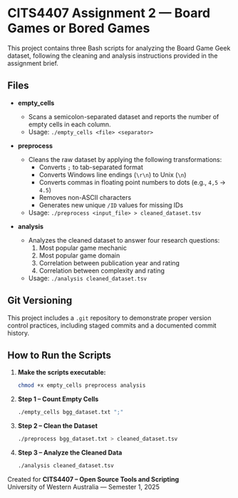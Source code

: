 # CITS4407 Assignment 2 — Board Games or Bored Games

This project contains three Bash scripts for analyzing the Board Game Geek dataset, following the cleaning and analysis instructions provided in the assignment brief.

## Files

- **empty_cells**
  - Scans a semicolon-separated dataset and reports the number of empty cells in each column.
  - Usage: `./empty_cells <file> <separator>`

- **preprocess**
  - Cleans the raw dataset by applying the following transformations:
    - Converts `;` to tab-separated format
    - Converts Windows line endings (`\r\n`) to Unix (`\n`)
    - Converts commas in floating point numbers to dots (e.g., `4,5` → `4.5`)
    - Removes non-ASCII characters
    - Generates new unique `/ID` values for missing IDs
  - Usage: `./preprocess <input_file> > cleaned_dataset.tsv`

- **analysis**
  - Analyzes the cleaned dataset to answer four research questions:
    1. Most popular game mechanic
    2. Most popular game domain
    3. Correlation between publication year and rating
    4. Correlation between complexity and rating
  - Usage: `./analysis cleaned_dataset.tsv`

## Git Versioning

This project includes a `.git` repository to demonstrate proper version control practices, including staged commits and a documented commit history.

##  How to Run the Scripts

1. **Make the scripts executable:**
    ```bash
    chmod +x empty_cells preprocess analysis
    ```

2. **Step 1 – Count Empty Cells**
    ```bash
    ./empty_cells bgg_dataset.txt ";"
    ```

3. **Step 2 – Clean the Dataset**
    ```bash
    ./preprocess bgg_dataset.txt > cleaned_dataset.tsv
    ```

4. **Step 3 – Analyze the Cleaned Data**
    ```bash
    ./analysis cleaned_dataset.tsv
    ```


Created for **CITS4407 – Open Source Tools and Scripting**  
University of Western Australia — Semester 1, 2025  
